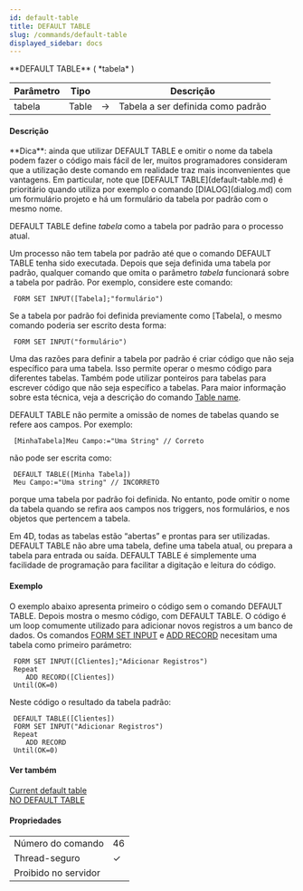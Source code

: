 ```yaml
---
id: default-table
title: DEFAULT TABLE
slug: /commands/default-table
displayed_sidebar: docs
---
```


<!--REF #_command_.DEFAULT TABLE.Syntax-->**DEFAULT TABLE** ( *tabela* )<!-- END REF-->
<!--REF #_command_.DEFAULT TABLE.Params-->
| Parâmetro | Tipo |  | Descrição |
| --- | --- | --- | --- |
| tabela | Table | &#8594;  | Tabela a ser definida como padrão |

<!-- END REF-->

#### Descrição 

<!--REF #_command_.DEFAULT TABLE.Summary-->**Dica**: ainda que utilizar DEFAULT TABLE e omitir o nome da tabela podem fazer o código mais fácil de ler, muitos programadores consideram que a utilização deste comando em realidade traz mais inconvenientes que vantagens.<!-- END REF--> Em particular, note que [DEFAULT TABLE](default-table.md) é prioritário quando utiliza por exemplo o comando [DIALOG](dialog.md) com um formulário projeto e há um formulário da tabela por padrão com o mesmo nome.  
  
DEFAULT TABLE define *tabela* como a tabela por padrão para o processo atual.

Um processo não tem tabela por padrão até que o comando DEFAULT TABLE tenha sido executada. Depois que seja definida uma tabela por padrão, qualquer comando que omita o parâmetro *tabela* funcionará sobre a tabela por padrão. Por exemplo, considere este comando:  

```4d
 FORM SET INPUT([Tabela];"formulário")
```

Se a tabela por padrão foi definida previamente como \[Tabela\], o mesmo comando poderia ser escrito desta forma:

```4d
 FORM SET INPUT("formulário")
```
  
  
Uma das razões para definir a tabela por padrão é criar código que não seja específico para uma tabela. Isso permite operar o mesmo código para diferentes tabelas. Também pode utilizar ponteiros para tabelas para escrever código que não seja específico a tabelas. Para maior informação sobre esta técnica, veja a descrição do comando [Table name](table-name.md). 

DEFAULT TABLE não permite a omissão de nomes de tabelas quando se refere aos campos. Por exemplo:  

```4d
 [MinhaTabela]Meu Campo:="Uma String" // Correto
```
  
  
não pode ser escrita como:  

```4d
 DEFAULT TABLE([Minha Tabela])
 Meu Campo:="Uma string" // INCORRETO
```

porque uma tabela por padrão foi definida. No entanto, pode omitir o nome da tabela quando se refira aos campos nos triggers, nos formulários, e nos objetos que pertencem a tabela.

Em 4D, todas as tabelas estão “abertas” e prontas para ser utilizadas. DEFAULT TABLE não abre uma tabela, define uma tabela atual, ou prepara a tabela para entrada ou saída. DEFAULT TABLE é simplemente uma facilidade de programação para facilitar a digitação e leitura do código.

#### Exemplo 

O exemplo abaixo apresenta primeiro o código sem o comando DEFAULT TABLE. Depois mostra o mesmo código, com DEFAULT TABLE. O código é um loop comumente utilizado para adicionar novos registros a um banco de dados. Os comandos [FORM SET INPUT](form-set-input.md) e [ADD RECORD](add-record.md) necesitam uma tabela como primeiro parámetro:

```4d
 FORM SET INPUT([Clientes];"Adicionar Registros")
 Repeat
    ADD RECORD([Clientes])
 Until(OK=0)
```

Neste código o resultado da tabela padrão:

```4d
 DEFAULT TABLE([Clientes])
 FORM SET INPUT("Adicionar Registros")
 Repeat
    ADD RECORD
 Until(OK=0)
```

#### Ver também 

[Current default table](current-default-table.md)  
[NO DEFAULT TABLE](no-default-table.md)  

#### Propriedades
|  |  |
| --- | --- |
| Número do comando | 46 |
| Thread-seguro | &check; |
| Proibido no servidor ||


